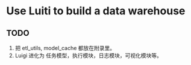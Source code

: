 Use Luiti to build a data warehouse
============================


TODO
---------------
1. 把 etl_utils, model_cache 都放在附录里。
2. Luigi 进化为 任务模型，执行模块，日志模块，可视化模块等。
